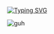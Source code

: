 [![Typing SVG](https://readme-typing-svg.demolab.com?font=Fixedsys&pause=1000&color=FFFF&center=true&vCenter=true&width=500&lines=To+try+and+pierce+my+porcelain+heart)](https://git.io/typing-svg)


![guh](https://github.com/user-attachments/assets/2b3ca139-7687-4e59-942f-a0ab97347809)






⠀⠀⠀⠀⠀⠀⠀⠀⠀⠀⠀⠀⠀⠀⠀⠀⠀

